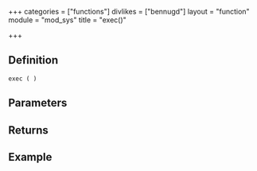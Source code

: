 +++
categories = ["functions"]
divlikes = ["bennugd"]
layout = "function"
module = "mod_sys"
title = "exec()"

+++

## Definition

    exec ( )

## Parameters

## Returns

## Example
